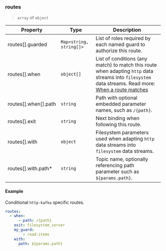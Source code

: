 ### routes

> `array` of `object`

| Property             | Type                      | Description                                                                                                                                                                                                      |
| -------------------- | ------------------------- | ---------------------------------------------------------------------------------------------------------------------------------------------------------------------------------------------------------------- |
| routes[].guarded     | `Map<string, string[]>` | List of roles required by each named guard to authorize this route.                                                                                                                                              |
| routes[].when        | `object[]`       | List of conditions (any match) to match this route when adapting `http` data streams into `filesystem` data streams. Read more: [When a route matches](../../../../../concepts/bindings.md#when-a-route-matches) |
| routes[].when[].path | `string`                  | Path with optional embedded parameter names, such as `/{path}`.                                                                                                                                                  |
| routes[].exit        | `string`                  | Next binding when following this route.                                                                                                                                                                          |
| routes[].with        | `object`                  | Filesystem parameters used when adapting `http` data streams into `filesystem` data streams.                                                                                                                     |
| routes[].with.path\* | `string`                  | Topic name, optionally referencing path parameter such as `${params.path}`.                                                                                                                                      |

#### Example

Conditional `http-kafka` specific routes.

```yaml
routes:
  - when:
      - path: /{path}
    exit: filesystem_server
    my_guard:
        - read:items
    with:
      path: ${params.path}
```
